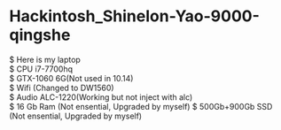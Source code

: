 # Hackintosh_Shinelon-Yao-9000-qingshe
$ Here is my laptop 	
$ CPU i7-7700hq 	
$ GTX-1060 6G(Not used in 10.14)	
$ Wifi (Changed to DW1560)	
$ Audio ALC-1220(Working but not inject with alc)	
$ 16 Gb Ram (Not ensential, Upgraded by myself)	
$ 500Gb+900Gb SSD (Not ensential, Upgraded by myself)	
